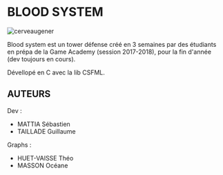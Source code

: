 # BLOOD SYSTEM
![cerveaugener](https://user-images.githubusercontent.com/36642106/40279446-ee6e4764-5c42-11e8-963b-d9a6392e220f.jpg)

Blood system est un tower défense créé en 3 semaines par des étudiants en prépa de la Game Academy (session 2017-2018),
pour la fin d'année (dev toujours en cours).

Dévellopé en C avec la lib CSFML.


## AUTEURS

Dev :
  - MATTIA Sébastien
  - TAILLADE Guillaume
  
 Graphs :
  - HUET-VAISSE Théo
  - MASSON Océane
